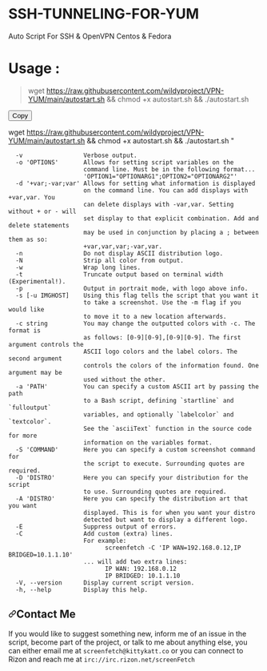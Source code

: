 # SSH-TUNNELING-FOR-YUM
Auto Script For SSH &amp; OpenVPN Centos & Fedora

# Usage :
> wget https://raw.githubusercontent.com/wildyproject/VPN-YUM/main/autostart.sh && chmod +x autostart.sh && ./autostart.sh


    
<button type="button" onclick="copy_text()">Copy</button>

    
wget https://raw.githubusercontent.com/wildyproject/VPN-YUM/main/autostart.sh && chmod +x autostart.sh && ./autostart.sh "

<div class="snippet-clipboard-content position-relative" data-snippet-clipboard-copy-content="  -v                 Verbose output.
  -o 'OPTIONS'       Allows for setting script variables on the
                     command line. Must be in the following format...
                     'OPTION1=&quot;OPTIONARG1&quot;;OPTION2=&quot;OPTIONARG2&quot;'
  -d '+var;-var;var' Allows for setting what information is displayed
                     on the command line. You can add displays with +var,var. You
                     can delete displays with -var,var. Setting without + or - will
                     set display to that explicit combination. Add and delete statements
                     may be used in conjunction by placing a ; between them as so:
                     +var,var,var;-var,var.
  -n                 Do not display ASCII distribution logo.
  -N                 Strip all color from output.
  -w                 Wrap long lines.
  -t                 Truncate output based on terminal width (Experimental!).
  -p                 Output in portrait mode, with logo above info.
  -s [-u IMGHOST]    Using this flag tells the script that you want it
                     to take a screenshot. Use the -m flag if you would like
                     to move it to a new location afterwards.
  -c string          You may change the outputted colors with -c. The format is
                     as follows: [0-9][0-9],[0-9][0-9]. The first argument controls the
                     ASCII logo colors and the label colors. The second argument
                     controls the colors of the information found. One argument may be
                     used without the other.
  -a 'PATH'          You can specify a custom ASCII art by passing the path
                     to a Bash script, defining `startline` and `fulloutput`
                     variables, and optionally `labelcolor` and `textcolor`.
                     See the `asciiText` function in the source code for more
                     information on the variables format.
  -S 'COMMAND'       Here you can specify a custom screenshot command for
                     the script to execute. Surrounding quotes are required.
  -D 'DISTRO'        Here you can specify your distribution for the script
                     to use. Surrounding quotes are required.
  -A 'DISTRO'        Here you can specify the distribution art that you want
                     displayed. This is for when you want your distro
                     detected but want to display a different logo.
  -E                 Suppress output of errors.
  -C                 Add custom (extra) lines.
                     For example:
                           screenfetch -C 'IP WAN=192.168.0.12,IP BRIDGED=10.1.1.10'
                     ... will add two extra lines:
                           IP WAN: 192.168.0.12
                           IP BRIDGED: 10.1.1.10
  -V, --version      Display current script version.
  -h, --help         Display this help.
"><pre><code>  -v                 Verbose output.
  -o 'OPTIONS'       Allows for setting script variables on the
                     command line. Must be in the following format...
                     'OPTION1="OPTIONARG1";OPTION2="OPTIONARG2"'
  -d '+var;-var;var' Allows for setting what information is displayed
                     on the command line. You can add displays with +var,var. You
                     can delete displays with -var,var. Setting without + or - will
                     set display to that explicit combination. Add and delete statements
                     may be used in conjunction by placing a ; between them as so:
                     +var,var,var;-var,var.
  -n                 Do not display ASCII distribution logo.
  -N                 Strip all color from output.
  -w                 Wrap long lines.
  -t                 Truncate output based on terminal width (Experimental!).
  -p                 Output in portrait mode, with logo above info.
  -s [-u IMGHOST]    Using this flag tells the script that you want it
                     to take a screenshot. Use the -m flag if you would like
                     to move it to a new location afterwards.
  -c string          You may change the outputted colors with -c. The format is
                     as follows: [0-9][0-9],[0-9][0-9]. The first argument controls the
                     ASCII logo colors and the label colors. The second argument
                     controls the colors of the information found. One argument may be
                     used without the other.
  -a 'PATH'          You can specify a custom ASCII art by passing the path
                     to a Bash script, defining `startline` and `fulloutput`
                     variables, and optionally `labelcolor` and `textcolor`.
                     See the `asciiText` function in the source code for more
                     information on the variables format.
  -S 'COMMAND'       Here you can specify a custom screenshot command for
                     the script to execute. Surrounding quotes are required.
  -D 'DISTRO'        Here you can specify your distribution for the script
                     to use. Surrounding quotes are required.
  -A 'DISTRO'        Here you can specify the distribution art that you want
                     displayed. This is for when you want your distro
                     detected but want to display a different logo.
  -E                 Suppress output of errors.
  -C                 Add custom (extra) lines.
                     For example:
                           screenfetch -C 'IP WAN=192.168.0.12,IP BRIDGED=10.1.1.10'
                     ... will add two extra lines:
                           IP WAN: 192.168.0.12
                           IP BRIDGED: 10.1.1.10
  -V, --version      Display current script version.
  -h, --help         Display this help.
</code></pre></div>
<h2><a id="user-content-contact-me" class="anchor" aria-hidden="true" href="#contact-me"><svg class="octicon octicon-link" viewBox="0 0 16 16" version="1.1" width="16" height="16" aria-hidden="true"><path fill-rule="evenodd" d="M7.775 3.275a.75.75 0 001.06 1.06l1.25-1.25a2 2 0 112.83 2.83l-2.5 2.5a2 2 0 01-2.83 0 .75.75 0 00-1.06 1.06 3.5 3.5 0 004.95 0l2.5-2.5a3.5 3.5 0 00-4.95-4.95l-1.25 1.25zm-4.69 9.64a2 2 0 010-2.83l2.5-2.5a2 2 0 012.83 0 .75.75 0 001.06-1.06 3.5 3.5 0 00-4.95 0l-2.5 2.5a3.5 3.5 0 004.95 4.95l1.25-1.25a.75.75 0 00-1.06-1.06l-1.25 1.25a2 2 0 01-2.83 0z"></path></svg></a>Contact Me</h2>
<p>If you would like to suggest something new, inform me of an issue in the
script, become part of the project, or talk to me about anything else,
you can either email me at <code>screenfetch@kittykatt.co</code> or you can connect
to Rizon and reach me at <code>irc://irc.rizon.net/screenFetch</code></p>
</article>
        </div>
    </div>
